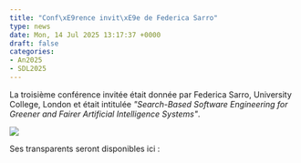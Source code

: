 ```yaml
---
title: "Conf\xE9rence invit\xE9e de Federica Sarro"
type: news
date: Mon, 14 Jul 2025 13:17:37 +0000
draft: false
categories:
- An2025
- SDL2025
---
```


La troisième conférence invitée était donnée par Federica Sarro, University College, London et était intitulée _"Search-Based Software Engineering for Greener and Fairer Artificial Intelligence Systems"_.

![](https://gdr-gpl.cnrs.fr/wp-content/uploads/2025/07/GPL25-Sarro1.jpg)

Ses transparents seront disponibles ici :
